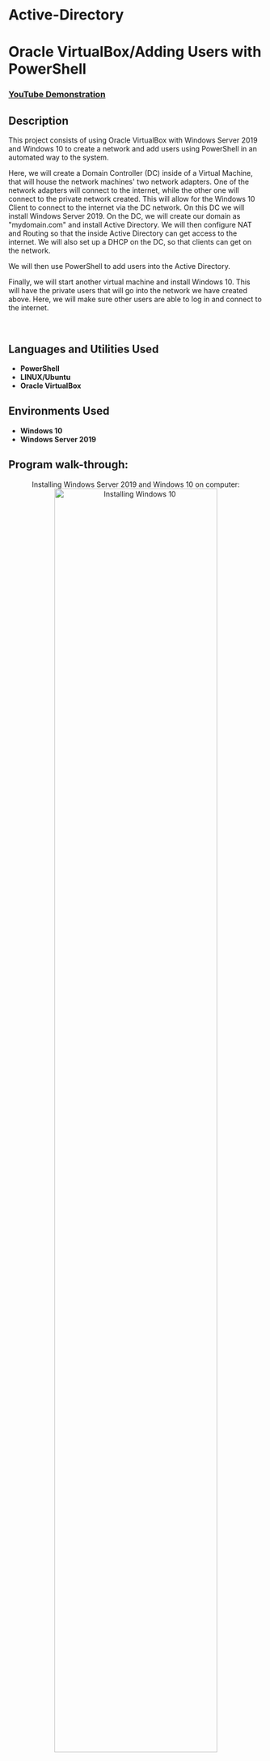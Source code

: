 # Active-Directory<h1> Oracle VirtualBox/Adding Users with PowerShell</h1>

 ### [YouTube Demonstration](https://youtu.be/7eJexJVCqJo)

<h2>Description</h2>
This project consists of using Oracle VirtualBox with Windows Server 2019 and Windows 10 to create a network and add users using PowerShell in an automated way to the system. 


Here, we will create a Domain Controller (DC) inside of a Virtual Machine, that will house the network machines' two network adapters. One of the network adapters will connect to the internet, while the other one will connect to the private network created. This will allow for the Windows 10 Client to connect to the internet via the DC network. On this DC we will install Windows Server 2019.
On the DC, we will create our domain as "mydomain.com" and install Active Directory. We will then configure NAT and Routing so that the inside Active Directory can get access to the internet.
We will also set up a DHCP on the DC, so that clients can get on the network.

We will then use PowerShell to add users into the Active Directory.

Finally, we will start another virtual machine and install Windows 10. This will have the private users that will go into the network we have created above. Here, we will make sure other users are able to log in and connect to the internet.


<br />


<h2>Languages and Utilities Used</h2>

- <b>PowerShell</b> 
- <b>LINUX/Ubuntu</b>
- <b>Oracle VirtualBox</b> 

<h2>Environments Used </h2>

- <b>Windows 10</b>
- <b>Windows Server 2019</b>

<h2>Program walk-through:</h2>

<p align="center">
Installing Windows Server 2019 and Windows 10 on computer: <br/>
<img src="https://i.imgur.com/6L1uSQk.png" height="80%" width="80%" alt="Installing Windows 10"/>
<img src="https://i.imgur.com/LsAdKbM.png" height="80%" width="80%" alt="Installing Windows Server 2019"/>
<br />
<br />
Adding Windows Server 2019 to VirtualBox:
 Here, I am naming the server DC for Domain Controller as well as giving the server 2GB of memory and to run on 3 CPUs <br/>
<img src="https://i.imgur.com/PxOJlXV.png" height="80%" width="80%" alt="Adding WS2019 to VB"/>
<br />
<br />
In settings on the Windows Server 2019, I added on Adapter 1; NAT which will give me access to the outside internet, and then I added Adapter 2; Internal. This Adapter 2 will serve as the conduit between the outside internet and our clients. 
 The internal network will give the clients access to the server: <br/>
<img src="https://i.imgur.com/udpqPbj.png" height="80%" width="80%" alt="WS2019 Settings"/>
<br />
<br />
For the next step, I installed Windows Server 2019 on a VM using VirtualBox:  <br/>
<img src="https://i.imgur.com/mmgnN0o.png" height="80%" width="80%" alt="Installing Windows Server 2019"/>
<br />
<br />
I then set up the NIC (Internal) internet within the network. Marking my IP as 172.16.0.1. My mask 255.255.255.0, and my DNS as pinging itself as 127.0.0.1:  <br/>
<img src="https://i.imgur.com/siTBHIn.png" height="80%" width="80%" alt="VM"/>
<br />
<br />
After setting up the IP address,  I created the Active Directory Domain Controller. Giving it the name "mydomain.com":  <br/>
<img src="https://i.imgur.com/HXmS6g7.png" height="80%" width="80%" alt="VM"/>
<img src="https://i.imgur.com/YGPw2F2.png" height="80%" width="80%" alt="VM"/>
<br />
<br />
Now it is time to set up an admin account instead of using the one windows provides
In order to do this, we had to create a new group within the system called "_ADMINS". We then added user mrayas (my name) and moved the user to the admins folder:  <br/>
<img src="https://i.imgur.com/8jsLNrC.png" height="80%" width="80%" alt="VM"/>
<img src="https://i.imgur.com/Y6F9rGj.png" height="80%" width="80%" alt="VM"/>
<br />
<br />
Now we will install RAT (Remote Access Server)/NAS (Network Access Translation) in order to allow our client from Windows 10 to be on the network and have access to the internet:  <br/>
<img src="https://i.imgur.com/2mBfzAC.png" height="80%" width="80%" alt="VM"/>
<img src="https://i.imgur.com/QakoxT5.png" height="80%" width="80%" alt="VM"/>
<br />
<br />
Following the installation of RAT/NAS, we will set up our DHCP which will allow a client (user) to join our network and sign on. Here, we w ill set the scope from: 172.16.0.100 to 172.16.0.200.: </br>
<img src="https://i.imgur.com/G47ArB6.png" height="80%" width="80%" alt="VM"/>
<img src="https://i.imgur.com/XPdMu7E.png" height="80%" width="80%" alt="VM"/>
<br />
<br />
Ones we have successfully set up our Active Directory Domain Controller, we will use PowerShell in order to add 1,000 random names into our Server. This will serve as the "users" or clients within our organization. In this list, I will also include my name (Miguel Rayas) to create a regular user within the organization. </br>
<img src="https://i.imgur.com/Ajxogpq.png" height="80%" width="80%" alt="VM"/>
<img src="https://i.imgur.com/doUPpr6.png" height="80%" width="80%" alt="VM"/>
<img src="https://i.imgur.com/guvUCFj.png" height="80%" width="80%" alt="VM"/>
<br />
<br />
In the final step, we will create a Windows 10 VM that will serve as a client of the network we created above.

<br />
<br />
(Troubleshooting) We did have an issue because the client was not wanting to connect to our DNS server for some reason.(First picture) So what I found was that private IP addresses in a lab do not like to connect to themselves. To solve this issue, I double checked my steps to make sure I had the DNS server role in place. Next, under DHCP manager, I made sure the option "003 Router" was in place with the internal IP of (192.168.0.1). Secondly, I made sure that option "006 DNS Servers" also had our DC's IP Address. This pretty much told our client to use the DC a sour DNS server Lastly, I made sure to restart the DNS server and renew our ipconfig inside of the Command Prompt in the Client VM. For proof that we successfully connected to the internet, we were able to ping 'www.google.com'. </br>
<img src="https://i.imgur.com/igDtS91.png" height="80%" width="80%" alt="VM"/>
<img src="https://i.imgur.com/e6ROTCu.png" height="80%" width="80%" alt="VM"/>
<img src="https://i.imgur.com/GKA9IRn.png" height="80%" width="80%" alt="VM"/>
<img src="https://i.imgur.com/dTpdpT8.png" height="80%" width="80%" alt="VM"/>
<img src="https://i.imgur.com/IvZLqjN.png" height="80%" width="80%" alt="VM"/>
<br />
<br />
In the final steps, we will rename the computer to "CLIENT1" and attempt to join the domain "mydomain.com". After successfully joining the domain, we will go back to the DHCP manager in the DC VM and make sure that the computer is apart of the network we have created. As you can see, everything looks great! </br>
<img src="https://i.imgur.com/CzlG2eq.png" height="80%" width="80%" alt="VM"/>
<img src="https://i.imgur.com/Y4BUNrl.png" height="80%" width="80%" alt="VM"/>
<img src="https://i.imgur.com/z9gRY7V.png" height="80%" width="80%" alt="VM"/>


 
</p>

<br />
<br />

<br />
<br />
Observe the wiped disk:  <br/>
<img src="https://i.imgur.com/AeZkvFQ.png" height="80%" width="80%" alt="Disk Sanitization Steps"/>
</p>
<!--
 ```diff
- text in red
+ text in green
! text in orange
# text in gray
@@ text in purple (and bold)@@
```
--!>
